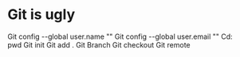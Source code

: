 # Git is ugly
Git config --global user.name ""
Git config --global user.email ""
Cd:\
pwd
Git init
Git add .
Git Branch
Git checkout
Git remote
